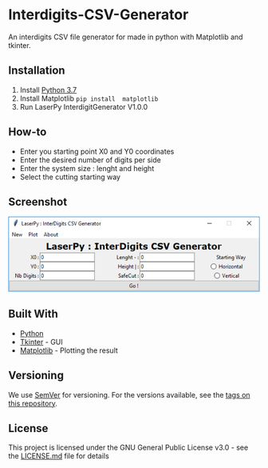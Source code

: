 # Interdigits-CSV-Generator
An interdigits CSV file generator for  made in python with Matplotlib and tkinter.


## Installation
1. Install [Python 3.7](https://www.python.org/downloads/)
1. Install Matplotlib `pip install  matplotlib` 
1. Run LaserPy InterdigitGenerator V1.0.0

## How-to
* Enter you starting point X0 and Y0 coordinates
* Enter the desired number of digits per side
* Enter the system size : lenght and height
* Select the cutting starting way

## Screenshot
![App Screenshot](/screenshot/app.PNG)

## Built With

* [Python](https://www.python.org/)
* [Tkinter](https://wiki.python.org/moin/TkInter) - GUI
* [Matplotlib](https://matplotlib.org/3.1.0/index.html#) - Plotting the result

## Versioning

We use [SemVer](http://semver.org/) for versioning. For the versions available, see the [tags on this repository](https://github.com/sylv1nv/Interdigits-CSV-Generator/tags). 

## License

This project is licensed under the GNU General Public License v3.0 - see the [LICENSE.md](LICENSE.md) file for details
